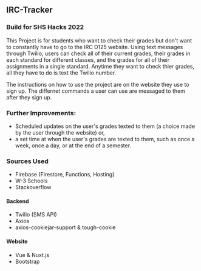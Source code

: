 ## IRC-Tracker
### Build for SHS Hacks 2022

This Project is for students who want to check their grades but don't want to constantly have to go to the IRC D125 website.
Using text messages through Twilio, users can check all of their current grades, their grades in each standard for different classes, and the grades for all of their assignments in a single standard. Anytime they want to check thier grades, all they have to do is text the Twilio number.

The instructions on how to use the project are on the website they use to sign up. 
The differnet commands a user can use are messaged to them after they sign up.    

### Further Improvements: 
- Scheduled updates on the user's grades texted to them (a choice made by the user through the website) or,
- a set time at when the user's grades are texted to them, such as once a week, once a day, or at the end of a semester.


### Sources Used
- Firebase (Firestore, Functions, Hosting)
- W-3 Schools
- Stackoverflow
#### Backend
- Twilio (SMS API)
- Axios
- axios-cookiejar-support & tough-cookie
#### Website
- Vue & Nuxt.js
- Bootstrap
